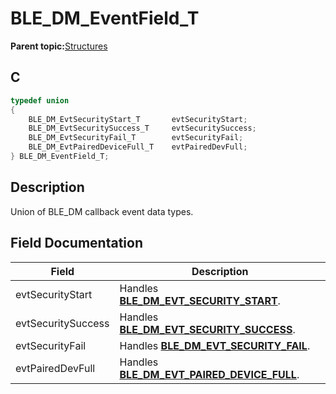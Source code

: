# BLE\_DM\_EventField\_T

**Parent topic:**[Structures](GUID-E5E92890-D6CE-4B37-AD56-B4D84D746B1B.md)

## C

```c
typedef union
{
    BLE_DM_EvtSecurityStart_T       evtSecurityStart;
    BLE_DM_EvtSecuritySuccess_T     evtSecuritySuccess;
    BLE_DM_EvtSecurityFail_T        evtSecurityFail;
    BLE_DM_EvtPairedDeviceFull_T    evtPairedDevFull;
} BLE_DM_EventField_T;
```

## Description

Union of BLE\_DM callback event data types.

## Field Documentation

|Field|Description|
|-----|-----------|
|evtSecurityStart|Handles **[BLE\_DM\_EVT\_SECURITY\_START](GUID-65F57110-C2EB-4489-BF68-33BCBDD490B1.md)**.|
|evtSecuritySuccess|Handles **[BLE\_DM\_EVT\_SECURITY\_SUCCESS](GUID-65F57110-C2EB-4489-BF68-33BCBDD490B1.md)**.|
|evtSecurityFail|Handles **[BLE\_DM\_EVT\_SECURITY\_FAIL](GUID-65F57110-C2EB-4489-BF68-33BCBDD490B1.md)**.|
|evtPairedDevFull|Handles **[BLE\_DM\_EVT\_PAIRED\_DEVICE\_FULL](GUID-65F57110-C2EB-4489-BF68-33BCBDD490B1.md)**.|

